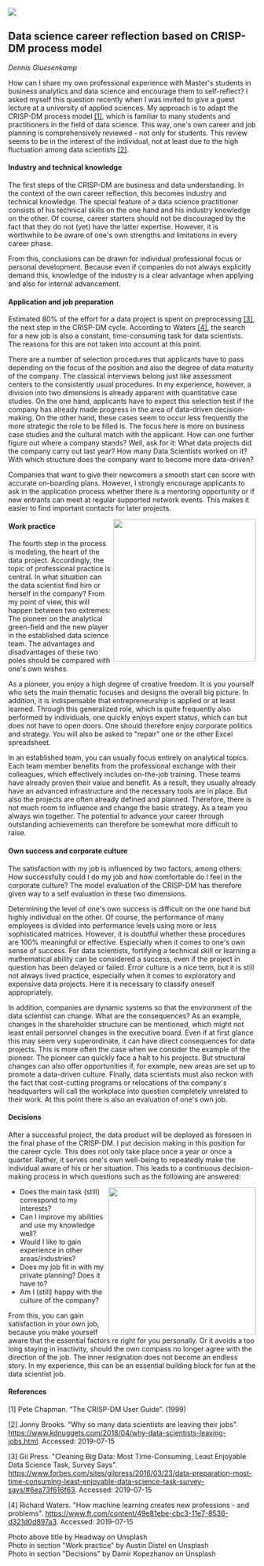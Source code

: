 ![](/IMG/title.png)
## Data science career reflection based on CRISP-DM process model
*Dennis Gluesenkamp*

How can I share my own professional experience with Master's students in business analytics and data science and encourage them to self-reflect? I asked myself this question recently when I was invited to give a guest lecture at a university of applied sciences. My approach is to adapt the CRISP-DM process model [[1]](#ref1), which is familiar to many students and practitioners in the field of data science. This way, one's own career and job planning is comprehensively reviewed - not only for students. This review seems to be in the interest of the individual, not at least due to the high fluctuation among data scientists [[2]](#ref2).

#### Industry and technical knowledge

The first steps of the CRISP-DM are business and data understanding. In the context of the own career reflection, this becomes industry and technical knowledge. The special feature of a data science practitioner consists of his technical skills on the one hand and his industry knowledge on the other. Of course, career starters should not be discouraged by the fact that they do not (yet) have the latter expertise. However, it is worthwhile to be aware of one's own strengths and limitations in every career phase.

From this, conclusions can be drawn for individual professional focus or personal development. Because even if companies do not always explicitly demand this, knowledge of the industry is a clear advantage when applying and also for internal advancement.

#### Application and job preparation
Estimated 80% of the effort for a data project is spent on preprocessing [[3]](#ref3), the next step in the CRISP-DM cycle. According to Waters [[4]](#ref4), the search for a new job is also a constant, time-consuming task for data scientists. The reasons for this are not taken into account at this point.

There are a number of selection procedures that applicants have to pass depending on the focus of the position and also the degree of data maturity of the company. The classical interviews belong just like assessment centers to the consistently usual procedures. In my experience, however, a division into two dimensions is already apparent with quantitative case studies. On the one hand, applicants have to expect this selection test if the company has already made progress in the area of data-driven decision-making. On the other hand, these cases seem to occur less frequently the more strategic the role to be filled is. The focus here is more on business case studies and the cultural match with the applicant. How can one further figure out where a company stands? Well, ask for it: What data projects did the company carry out last year? How many Data Scientists worked on it? With which structure does the company want to become more data-driven?

Companies that want to give their newcomers a smooth start can score with accurate on-boarding plans. However, I strongly encourage applicants to ask in the application process whether there is a mentoring opportunity or if new entrants can meet at regular supported network events. This makes it easier to find important contacts for later projects.

<img align="right" width=290 src="IMG/workpractice.png">

#### Work practice
The fourth step in the process is modeling, the heart of the data project. Accordingly, the topic of professional practice is central. In what situation can the data scientist find him or herself in the company? From my point of view, this will happen between two extremes: The pioneer on the analytical green-field and the new player in the established data science team. The advantages and disadvantages of these two poles should be compared with one's own wishes.

As a pioneer, you enjoy a high degree of creative freedom. It is you yourself who sets the main thematic focuses and designs the overall big picture. In addition, it is indispensable that entrepreneurship is applied or at least learned. Through this generalized role, which is quite frequently also performed by individuals, one quickly enjoys expert status, which can but does not have to open doors. One should therefore enjoy corporate politics and strategy. You will also be asked to "repair" one or the other Excel spreadsheet.

In an established team, you can usually focus entirely on analytical topics. Each team member benefits from the professional exchange with their colleagues, which effectively includes on-the-job training. These teams have already proven their value and benefit. As a result, they usually already have an advanced infrastructure and the necessary tools are in place. But also the projects are often already defined and planned. Therefore, there is not much room to influence and change the basic strategy. As a team you always win together. The potential to advance your career through outstanding achievements can therefore be somewhat more difficult to raise.

#### Own success and corporate culture

The satisfaction with my job is influenced by two factors, among others: How successfully could I do my job and how comfortable do I feel in the corporate culture? The model evaluation of the CRISP-DM has therefore given way to a self evaluation in these two dimensions.

Determining the level of one's own success is difficult on the one hand but highly individual on the other. Of course, the performance of many employees is divided into performance levels using more or less sophisticated matrices. However, it is doubtful whether these procedures are 100% meaningful or effective. Especially when it comes to one's own sense of success. For data scientists, fortifying a technical skill or learning a mathematical ability can be considered a success, even if the project in question has been delayed or failed. Error culture is a nice term, but it is still not always lived practice, especially when it comes to exploratory and expensive data projects. Here it is necessary to classify oneself appropriately.

In addition, companies are dynamic systems so that the environment of the data scientist can change. What are the consequences? As an example, changes in the shareholder structure can be mentioned, which might not least entail personnel changes in the executive board. Even if at first glance this may seem very superordinate, it can have direct consequences for data projects. This is more often the case when we consider the example of the pioneer. The pioneer can quickly face a halt to his projects. But structural changes can also offer opportunities if, for example, new areas are set up to promote a data-driven culture. Finally, data scientists must also reckon with the fact that cost-cutting programs or relocations of the company's headquarters will call the workplace into question completely unrelated to their work. At this point there is also an evaluation of one's own job.

#### Decisions

After a successful project, the data product will be deployed as foreseen in the final phase of the CRISP-DM. I put decision making in this position for the career cycle. This does not only take place once a year or once a quarter. Rather, it serves one's own well-being to repeatedly make the individual aware of his or her situation. This leads to a continuous decision-making process in which questions such as the following are answered:

<img align="right" width=300 src="IMG/decisions.png">

* Does the main task (still) correspond to my interests?
* Can I improve my abilities and use my knowledge well?
* Would I like to gain experience in other areas/industries?
* Does my job fit in with my private planning? Does it have to?
* Am I (still) happy with the culture of the company?

From this, you can gain satisfaction in your own job, because you make yourself aware that the essential factors re right for you personally. Or it avoids a too long staying in inactivity, should the own compass no longer agree with the direction of the job. The inner resignation does not become an endless story. In my experience, this can be an essential building block for fun at the data scientist job.

#### References

<a id="ref1"></a>[1] Pete Chapman. “The CRISP-DM User Guide”. (1999)

<a id="ref2"></a>[2] Jonny Brooks. "Why so many data scientists are leaving their jobs". https://www.kdnuggets.com/2018/04/why-data-scientists-leaving-jobs.html. Accessed: 2019-07-15

<a id="ref3"></a>[3] Gil Press. "Cleaning Big Data: Most Time-Consuming, Least Enjoyable Data Science Task, Survey Says". https://www.forbes.com/sites/gilpress/2016/03/23/data-preparation-most-time-consuming-least-enjoyable-data-science-task-survey-says/#6ea73f616f63. Accessed: 2019-07-15

<a id="ref4"></a>[4] Richard Waters. "How machine learning creates new professions - and problems". https://www.ft.com/content/49e81ebe-cbc3-11e7-8536-d321d0d897a3. Accessed: 2019-07-15

Photo above title by Headway on Unsplash<br/>
Photo in section "Work practice" by Austin Distel on Unsplash<br/>
Photo in section "Decisions" by Damir Kopezhanov on Unsplash
